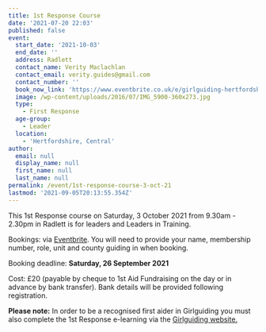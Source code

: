 ```yaml
---
title: 1st Response Course
date: '2021-07-20 22:03'
published: false
event:
  start_date: '2021-10-03'
  end_date: ''
  address: Radlett
  contact_name: Verity Maclachlan
  contact_email: verity.guides@gmail.com
  contact_number: ''
  book_now_link: 'https://www.eventbrite.co.uk/e/girlguiding-hertfordshire-1st-response-course-radlett-tickets-168460230083'
  image: /wp-content/uploads/2016/07/IMG_5900-360x273.jpg
  type:
    - First Response
  age-group:
    - Leader
  location:
    - 'Hertfordshire, Central'
author:
  email: null
  display_name: null
  first_name: null
  last_name: null
permalink: /event/1st-response-course-3-oct-21
lastmod: '2021-09-05T20:13:55.354Z'
---
```

This 1st Response course on Saturday, 3 October 2021 from 9.30am - 2.30pm in Radlett is for leaders and Leaders in Training.

Bookings: via [Eventbrite](https://www.eventbrite.co.uk/e/girlguiding-hertfordshire-1st-response-course-radlett-tickets-168460230083).  You will need to provide your name, membership number, role, unit and county guiding in when booking.  

Booking deadline: **Saturday, 26 September 2021**

Cost: £20 (payable by cheque to 1st Aid Fundraising on the day or in advance by bank transfer).  Bank details will be provided following registration.

**Please note:**  In order to be a recognised first aider in Girlguiding you must also complete the 1st Response e-learning via the [Girlguiding website.](https://training.girlguiding.org.uk/first-response/?_ga=2.243395270.2123503171.1626684443-707145301.1620647744#/menu/5f1ec172e2dbde2f11ab1d0d)

